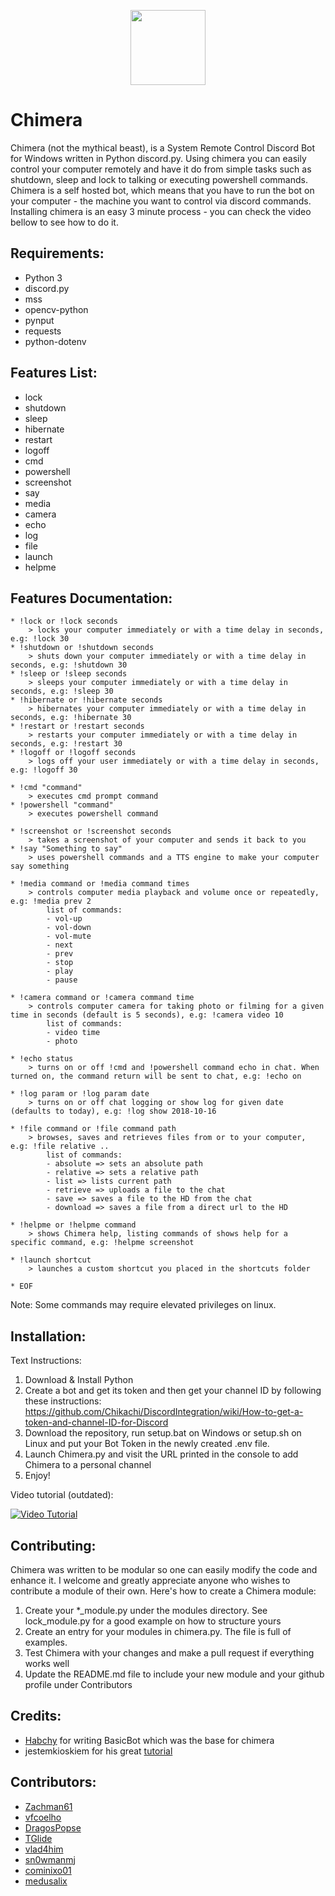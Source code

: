 <p align="center">
  <img  width="120" height="120" src="https://user-images.githubusercontent.com/11155359/46568982-b4a6c980-c956-11e8-9232-64b64be1369c.png">
</p>



# Chimera
Chimera (not the mythical beast), is a System Remote Control Discord Bot for Windows written in Python discord.py.
Using chimera you can easily control your computer remotely and have it do from simple tasks such as shutdown, sleep and lock to talking or executing powershell commands.
Chimera is a self hosted bot, which means that you have to run the bot on your computer - the machine you want to control via discord commands.
Installing chimera is an easy 3 minute process - you can check the video bellow to see how to do it.

## Requirements:
* Python 3
* discord.py
* mss
* opencv-python
* pynput
* requests
* python-dotenv

## Features List:
* lock
* shutdown
* sleep
* hibernate
* restart
* logoff
* cmd
* powershell
* screenshot
* say
* media
* camera
* echo
* log
* file
* launch
* helpme

## Features Documentation:
```
* !lock or !lock seconds
	> locks your computer immediately or with a time delay in seconds, e.g: !lock 30
* !shutdown or !shutdown seconds
	> shuts down your computer immediately or with a time delay in seconds, e.g: !shutdown 30
* !sleep or !sleep seconds
	> sleeps your computer immediately or with a time delay in seconds, e.g: !sleep 30
* !hibernate or !hibernate seconds
	> hibernates your computer immediately or with a time delay in seconds, e.g: !hibernate 30
* !restart or !restart seconds
	> restarts your computer immediately or with a time delay in seconds, e.g: !restart 30
* !logoff or !logoff seconds
	> logs off your user immediately or with a time delay in seconds, e.g: !logoff 30

* !cmd "command"
	> executes cmd prompt command
* !powershell "command"
	> executes powershell command

* !screenshot or !screenshot seconds
	> takes a screenshot of your computer and sends it back to you 
* !say "Something to say"
	> uses powershell commands and a TTS engine to make your computer say something

* !media command or !media command times
	> controls computer media playback and volume once or repeatedly, e.g: !media prev 2
		list of commands:
		- vol-up
		- vol-down
		- vol-mute
		- next
		- prev
		- stop
		- play
		- pause
		
* !camera command or !camera command time
	> controls computer camera for taking photo or filming for a given time in seconds (default is 5 seconds), e.g: !camera video 10
		list of commands:
		- video time
		- photo
		
* !echo status
	> turns on or off !cmd and !powershell command echo in chat. When turned on, the command return will be sent to chat, e.g: !echo on
	
* !log param or !log param date
	> turns on or off chat logging or show log for given date (defaults to today), e.g: !log show 2018-10-16

* !file command or !file command path
	> browses, saves and retrieves files from or to your computer, e.g: !file relative ..
		list of commands:
		- absolute => sets an absolute path
		- relative => sets a relative path
		- list => lists current path
		- retrieve => uploads a file to the chat
		- save => saves a file to the HD from the chat
		- download => saves a file from a direct url to the HD
		
* !helpme or !helpme command
	> shows Chimera help, listing commands of shows help for a specific command, e.g: !helpme screenshot

* !launch shortcut
    > launches a custom shortcut you placed in the shortcuts folder

* EOF
```
Note: Some commands may require elevated privileges on linux.

## Installation:

Text Instructions:
1. Download & Install Python
2. Create a bot and get its token and then get your channel ID by following these instructions: https://github.com/Chikachi/DiscordIntegration/wiki/How-to-get-a-token-and-channel-ID-for-Discord
3. Download the repository, run setup.bat on Windows or setup.sh on Linux and put your Bot Token in the newly created .env file. 
4. Launch Chimera.py and visit the URL printed in the console to add Chimera to a personal channel
5. Enjoy!

Video tutorial (outdated):

[![Video Tutorial](https://j.gifs.com/l5m85j.gif)](https://www.youtube.com/watch?v=Q5gkddzSCgA)





## Contributing:
Chimera was written to be modular so one can easily modify the code and enhance it. I welcome and greatly appreciate anyone who wishes to contribute a module of their own.
Here's how to create a Chimera module:

1. Create your *_module.py under the modules directory. See lock_module.py for a good example on how to structure yours
2. Create an entry for your modules in chimera.py. The file is full of examples.
3. Test Chimera with your changes and make a pull request if everything works well
4. Update the README.md file to include your new module and your github profile under Contributors


## Credits:
* [Habchy](https://github.com/Habchy) for writing BasicBot which was the base for chimera
* jestemkioskiem for his great [tutorial](https://steemit.com/utopian-io/@jestemkioskiem/build-your-own-discord-bot-with-python-1-basicbot)

## Contributors:
* [Zachman61](https://github.com/Zachman61)
* [vfcoelho](https://github.com/vfcoelho)
* [DragosPopse](https://github.com/DragosPopse)
* [TGlide](https://github.com/TGlide)
* [vlad4him](https://github.com/vlad4him)
* [sn0wmanmj](https://github.com/sn0wmanmj)
* [cominixo01](https://github.com/cominixo01)
* [medusalix](https://github.com/medusalix)
